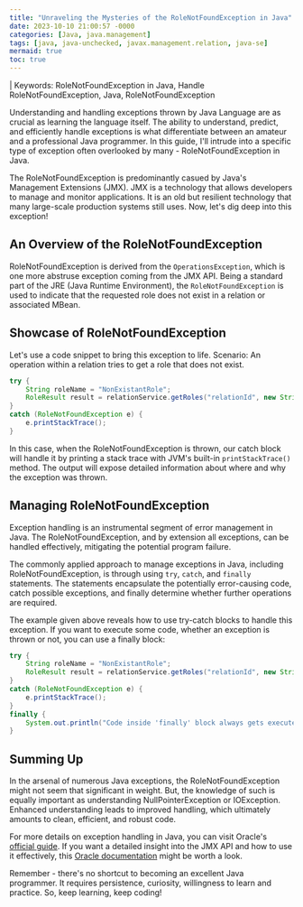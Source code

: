 ```yaml
---
title: "Unraveling the Mysteries of the RoleNotFoundException in Java"
date: 2023-10-10 21:00:57 -0000
categories: [Java, java.management]
tags: [java, java-unchecked, javax.management.relation, java-se]
mermaid: true
toc: true
---
```



| Keywords: RoleNotFoundException in Java, Handle RoleNotFoundException, Java, RoleNotFoundException

Understanding and handling exceptions thrown by Java Language are as crucial as learning the language itself. The ability to understand, predict, and efficiently handle exceptions is what differentiate between an amateur and a professional Java programmer. In this guide, I'll intrude into a specific type of exception often overlooked by many - RoleNotFoundException in Java.

The RoleNotFoundException is predominantly casued by Java's Management Extensions (JMX). JMX is a technology that allows developers to manage and monitor applications. It is an old but resilient technology that many large-scale production systems still uses. Now, let's     dig deep into this exception!

## An Overview of the RoleNotFoundException 

RoleNotFoundException is derived from the `OperationsException`, which is one more abstruse exception coming from the JMX API. Being a standard part of the JRE (Java Runtime Environment), the `RoleNotFoundException` is used to indicate that the requested role does not exist in a relation or associated MBean.

## Showcase of RoleNotFoundException

Let's use a code snippet to bring this exception to life. Scenario: An operation within a relation tries to get a role that does not exist.

```java
try {
    String roleName = "NonExistantRole";
    RoleResult result = relationService.getRoles("relationId", new String[] {roleName});
}
catch (RoleNotFoundException e) {
    e.printStackTrace();
}
```

In this case, when the RoleNotFoundException is thrown, our catch block will handle it by printing a stack trace with JVM's built-in `printStackTrace()` method. The output will expose detailed information about where and why the exception was thrown.

## Managing RoleNotFoundException

Exception handling is an instrumental segment of error management in Java. The RoleNotFoundException, and by extension all exceptions, can be handled effectively, mitigating the potential program failure.

The commonly applied approach to manage exceptions in Java, including RoleNotFoundException, is through using `try`, `catch`, and `finally` statements. The statements encapsulate the potentially error-causing code, catch possible exceptions, and finally determine whether further operations are required.

The example given above reveals how to use try-catch blocks to handle this exception. If you want to execute some code, whether an exception is thrown or not, you can use a finally block:

```java
try {
    String roleName = "NonExistantRole";
    RoleResult result = relationService.getRoles("relationId", new String[] {roleName});
}
catch (RoleNotFoundException e) {
    e.printStackTrace();
}
finally {
    System.out.println("Code inside 'finally' block always gets executed.");
}
```

## Summing Up

In the arsenal of numerous Java exceptions, the RoleNotFoundException might not seem that significant in weight. But, the knowledge of such is equally important as understanding NullPointerException or IOException. Enhanced understanding leads to improved handling, which ultimately amounts to clean, efficient, and robust code.

For more details on exception handling in Java, you can visit Oracle's [official guide](https://docs.oracle.com/javase/tutorial/essential/exceptions/). If you want a detailed insight into the JMX API and how to use it effectively, this [Oracle documentation](https://docs.oracle.com/javase/tutorial/jmx/index.html) might be worth a look.

Remember - there's no shortcut to becoming an excellent Java programmer. It requires persistence, curiosity, willingness to learn and practice. So, keep learning, keep coding!